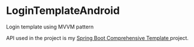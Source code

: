 # LoginTemplateAndroid
Login template using MVVM pattern

API used in the project is my <a href="https://github.com/kurular4/SpringBootComprehensiveTemplate"> Spring Boot Comprehensive Template </a> project.
